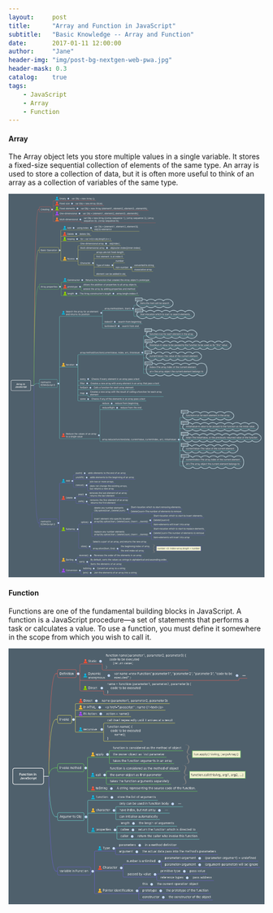 ```yaml
---
layout:     post
title:      "Array and Function in JavaScript"
subtitle:   "Basic Knowledge -- Array and Function"
date:       2017-01-11 12:00:00
author:     "Jane"
header-img: "img/post-bg-nextgen-web-pwa.jpg"
header-mask: 0.3
catalog:    true
tags:
    - JavaScript
    - Array
    - Function
---
```


#### Array

The Array object lets you store multiple values in a single variable. It stores a fixed-size sequential collection of elements of the same type. An array is used to store a collection of data, but it is often more useful to think of an array as a collection of variables of the same type.

![Array in JS](/img/in-article/2017-01-11-Array-and-Function-in-JavaScript/Array-in-JavaScript.png)

#### Function 

Functions are one of the fundamental building blocks in JavaScript. A function is a JavaScript procedure—a set of statements that performs a task or calculates a value. To use a function, you must define it somewhere in the scope from which you wish to call it.

![Function in JS](/img/in-article/2017-01-11-Array-and-Function-in-JavaScript/Function-in-javaScript.png)
